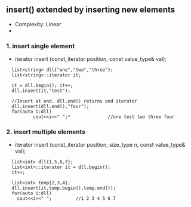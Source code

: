 ## insert() extended by inserting new elements
  - Complexity: Linear
  - 

### 1. insert single element
- iterator insert (const_iterator position, const value_type& val);
```
  list<string> dll{"one","two","three"};
  list<string>::iterator it;
  
  it = dll.begin(); it++;
  dll.insert(it,"test");

  //Insert at end. dll.end() returns end iterator
  dll.insert(dll.end(),"four");
  for(auto i:dll)
          cout<<i<<" ";*              //one test two three four
```

### 2. insert multiple elements
- iterator insert (const_iterator position, size_type n, const value_type& val);
```
  list<int> dll{1,5,6,7};
  list<int>::iterator it = dll.begin();
  it++;

  list<int> temp{2,3,4};
  dll.insert(it,temp.begin(),temp.end());
  for(auto i:dll)
    cout<<i<<" ";         //1 2 3 4 5 6 7
```
